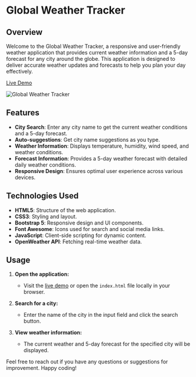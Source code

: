 # Global Weather Tracker

## Overview

Welcome to the Global Weather Tracker, a responsive and user-friendly weather application that provides current weather information and a 5-day forecast for any city around the globe. This application is designed to deliver accurate weather updates and forecasts to help you plan your day effectively.

[Live Demo](https://sankeerthini.github.io/Global-Weather-Tracker/)

![Global Weather Tracker](images/demo.png)

## Features

- **City Search**: Enter any city name to get the current weather conditions and a 5-day forecast.
- **Auto-suggestions**: Get city name suggestions as you type.
- **Weather Information**: Displays temperature, humidity, wind speed, and weather conditions.
- **Forecast Information**: Provides a 5-day weather forecast with detailed daily weather conditions.
- **Responsive Design**: Ensures optimal user experience across various devices.

## Technologies Used

- **HTML5**: Structure of the web application.
- **CSS3**: Styling and layout.
- **Bootstrap 5**: Responsive design and UI components.
- **Font Awesome**: Icons used for search and social media links.
- **JavaScript**: Client-side scripting for dynamic content.
- **OpenWeather API**: Fetching real-time weather data.

## Usage

1. **Open the application:**
   - Visit the [live demo](https://sankeerthini.github.io/Global-Weather-Tracker/) or open the `index.html` file locally in your browser.

2. **Search for a city:**
   - Enter the name of the city in the input field and click the search button.

3. **View weather information:**
   - The current weather and 5-day forecast for the specified city will be displayed.


Feel free to reach out if you have any questions or suggestions for improvement. Happy coding!
